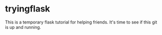 # tryingflask
This is a temporary flask tutorial for helping friends.
It's time to see if this git is up and running.
